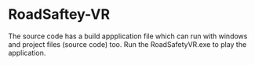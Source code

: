 # RoadSaftey-VR
The source code has a build appplication file which can run with windows and project files (source code) too.
Run the RoadSafetyVR.exe to play the application.
